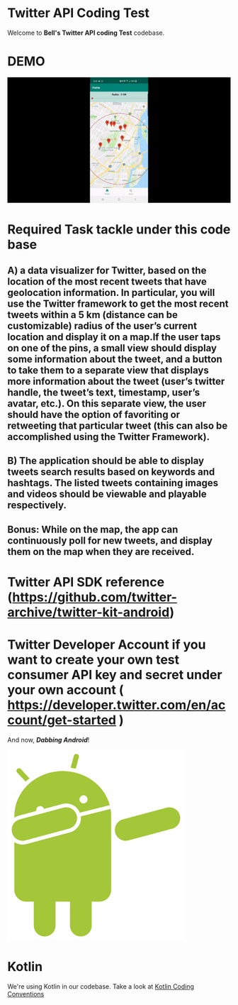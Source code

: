 # Twitter API Coding Test

Welcome to **Bell's Twitter API coding Test** codebase.

# DEMO
![](demo.gif)

# Required Task tackle under this code base

## A) a data visualizer for Twitter, based on the location of the most recent tweets that have geolocation information. In particular, you will use the Twitter framework to get the most recent tweets within a 5 km (distance can be customizable) radius of the user’s current location and display it on a map.If the user taps on one of the pins, a small view should display some information about the tweet, and a button to take them to a separate view that displays more information about the tweet (user’s twitter handle, the tweet’s text, timestamp, user’s avatar, etc.). On this separate view, the user should have the option of favoriting or retweeting that particular tweet (this can also be accomplished using the Twitter Framework).

## B) The application should be able to display tweets search results based on keywords and hashtags. The listed tweets containing images and videos should be viewable and playable respectively.

## Bonus: While on the map, the app can continuously poll for new tweets, and display them on the map when they are received.  

# Twitter API SDK reference (https://github.com/twitter-archive/twitter-kit-android)
# Twitter Developer Account if you want to create your own test consumer API key and secret under your own account ( https://developer.twitter.com/en/account/get-started )

And now, ***Dabbing Android***! 

![Dabbing Android](docs/dabbing-android.png)

# Kotlin

We're using Kotlin in our codebase. Take a look at [Kotlin Coding Conventions](https://kotlinlang.org/docs/reference/coding-conventions.html)

